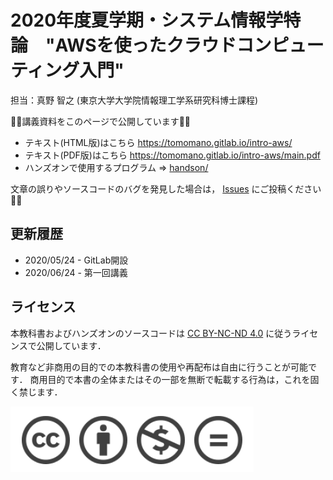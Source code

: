 # 2020年度夏学期・システム情報学特論　"AWSを使ったクラウドコンピューティング入門"

担当：真野 智之 (東京大学大学院情報理工学系研究科博士課程)

🚀🚀講義資料をこのページで公開しています🚀🚀

- テキスト(HTML版)はこちら https://tomomano.gitlab.io/intro-aws/
- テキスト(PDF版)はこちら https://tomomano.gitlab.io/intro-aws/main.pdf
- ハンズオンで使用するプログラム => [handson/](handson/)

文章の誤りやソースコードのバグを発見した場合は， [Issues](https://gitlab.com/tomomano/intro-aws/-/issues) にご投稿ください🐛🐛

## 更新履歴

- 2020/05/24 - GitLab開設
- 2020/06/24 - 第一回講義

## ライセンス

本教科書およびハンズオンのソースコードは [CC BY-NC-ND 4.0](https://creativecommons.org/licenses/by-nc-nd/4.0/) に従うライセンスで公開しています．

教育など非商用の目的での本教科書の使用や再配布は自由に行うことが可能です．
商用目的で本書の全体またはその一部を無断で転載する行為は，これを固く禁じます．

![](book/imgs/cc_by_nc_nd.png)
